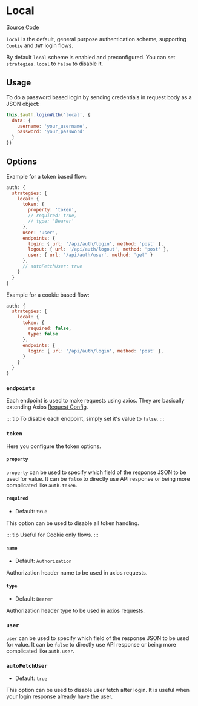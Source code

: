 # Local

[Source Code](https://github.com/nuxt-community/auth-module/blob/dev/lib/schemes/local.js)

`local` is the default, general purpose authentication scheme, supporting `Cookie` and `JWT` login flows.

By default `local` scheme is enabled and preconfigured. You can set `strategies.local` to `false` to disable it.

## Usage

To do a password based login by sending credentials in request body as a JSON object:

```js
this.$auth.loginWith('local', {
  data: {
    username: 'your_username',
    password: 'your_password'
  }
})
```


## Options

Example for a token based flow:

```js
auth: {
  strategies: {
    local: {
      token: {
        property: 'token',
        // required: true,
        // type: 'Bearer'
      },
      user: 'user',
      endpoints: {
        login: { url: '/api/auth/login', method: 'post' },
        logout: { url: '/api/auth/logout', method: 'post' },
        user: { url: '/api/auth/user', method: 'get' }
      },
      // autoFetchUser: true
    }
  }
}
```

Example for a cookie based flow:

```js
auth: {
  strategies: {
    local: {
      token: {
        required: false,
        type: false
      },
      endpoints: {
        login: { url: '/api/auth/login', method: 'post' },
      }
    }
  }
}
```

### `endpoints`

Each endpoint is used to make requests using axios. They are basically extending Axios [Request Config](https://github.com/axios/axios#request-config).

::: tip
To disable each endpoint, simply set it's value to `false`.
:::

### `token`

Here you configure the token options.

#### `property`

`property` can be used to specify which field of the response JSON to be used for value. It can be `false` to directly use API response or being more complicated like `auth.token`.

#### `required`

- Default: `true`

This option can be used to disable all token handling. 

::: tip
Useful for Cookie only flows.
:::

#### `name`

- Default: `Authorization`

Authorization header name to be used in axios requests.

#### `type`

- Default: `Bearer`

Authorization header type to be used in axios requests.

### `user`

`user` can be used to specify which field of the response JSON to be used for value. It can be `false` to directly use API response or being more complicated like `auth.user`.
 
### `autoFetchUser`
 
- Default: `true`
 
This option can be used to disable user fetch after login. It is useful when your login response already have the user.
